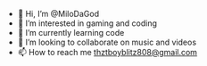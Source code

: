 - 👋 Hi, I’m @MiloDaGod
- 👀 I’m interested in gaming and coding
- 🌱 I’m currently learning code
- 💞️ I’m looking to collaborate on music and videos
- 📫 How to reach me thztboyblitz808@gmail.com

<!---
MiloDaGod/MiloDaGod is a ✨ special ✨ repository because its `README.md` (this file) appears on your GitHub profile.
You can click the Preview link to take a look at your changes.
--->
